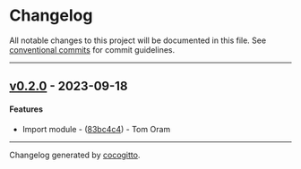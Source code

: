 # Changelog
All notable changes to this project will be documented in this file. See [conventional commits](https://www.conventionalcommits.org/) for commit guidelines.

- - -
## [v0.2.0](https://github.com/armakuni/terraform-aws-static-website-bucket/compare/v0.1.0..v0.2.0) - 2023-09-18
#### Features
- Import module - ([83bc4c4](https://github.com/armakuni/terraform-aws-static-website-bucket/commit/83bc4c4673b3c5c40ab4e3feac8523c28fa6c550)) - Tom Oram

- - -

Changelog generated by [cocogitto](https://github.com/cocogitto/cocogitto).